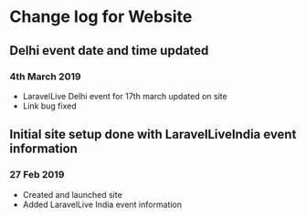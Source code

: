 # Change log for Website

## Delhi event date and time updated

### 4th March 2019
- LaravelLive Delhi event for 17th march updated on site
- Link bug fixed

## Initial site setup done with LaravelLiveIndia event information
### 27 Feb 2019
- Created and launched site
- Added LaravelLive India event information 